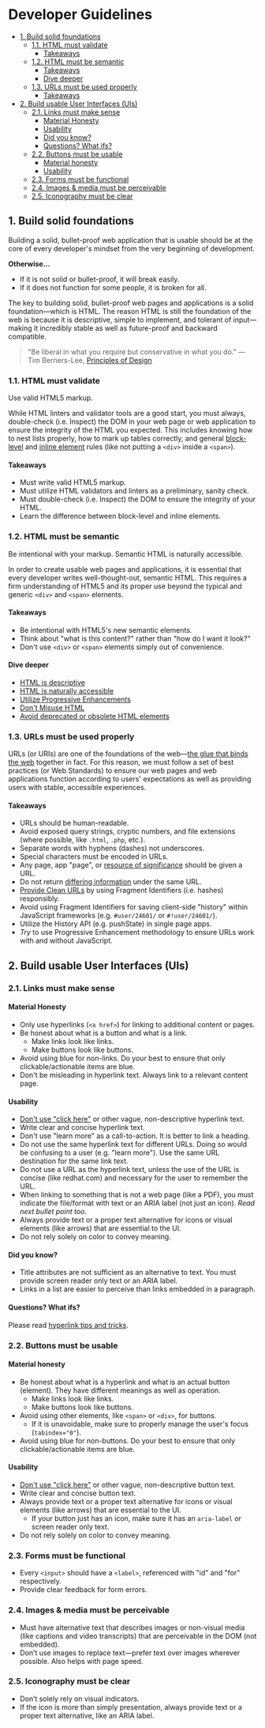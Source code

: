# Developer Guidelines

<!-- TOC depthFrom:2 depthTo:6 withLinks:1 updateOnSave:1 orderedList:0 -->

- [1. Build solid foundations](#1-build-solid-foundations)
	- [1.1. HTML must validate](#11-html-must-validate)
		- [Takeaways](#takeaways)
	- [1.2. HTML must be semantic](#12-html-must-be-semantic)
		- [Takeaways](#takeaways)
		- [Dive deeper](#dive-deeper)
	- [1.3. URLs must be used properly](#13-urls-must-be-used-properly)
		- [Takeaways](#takeaways)
- [2.  Build usable User Interfaces (UIs)](#2-build-usable-user-interfaces-uis)
	- [2.1. Links must make sense](#21-links-must-make-sense)
		- [Material Honesty](#material-honesty)
		- [Usability](#usability)
		- [Did you know?](#did-you-know)
		- [Questions? What ifs?](#questions-what-ifs)
	- [2.2. Buttons must be usable](#22-buttons-must-be-usable)
		- [Material honesty](#material-honesty)
		- [Usability](#usability)
	- [2.3. Forms must be functional](#23-forms-must-be-functional)
	- [2.4. Images & media must be perceivable](#24-images-media-must-be-perceivable)
	- [2.5. Iconography must be clear](#25-iconography-must-be-clear)

<!-- /TOC -->

## 1. Build solid foundations

Building a solid, bullet-proof web application that is usable should be at the core of every developer's mindset from the very beginning of development.

**Otherwise...**
- If it is not solid or bullet-proof, it will break easily.
- If it does not function for some people, it is broken for all.

The key to building solid, bullet-proof web pages and applications is a solid foundation—which is HTML. The reason HTML is still the foundation of the web is because it is descriptive, simple to implement, and tolerant of input—making it incredibly stable as well as future-proof and backward compatible.

> "Be liberal in what you require but conservative in what you do."
> — Tim Berners-Lee, [Principles of Design](https://www.w3.org/DesignIssues/Principles.html#PLP)

### 1.1. HTML must validate

Use valid HTML5 markup.

While HTML linters and validator tools are a good start, you must always, double-check (i.e. Inspect) the DOM in your web page or web application to ensure the integrity of the HTML you expected. This includes knowing how to nest lists properly, how to mark up tables correctly, and general [block-level](https://developer.mozilla.org/en-US/docs/Web/HTML/Block-level_elements) and [inline element](https://developer.mozilla.org/en-US/docs/Web/HTML/Inline_elements) rules (like not putting a `<div>` inside a `<span>`).

#### Takeaways
- Must write valid HTML5 markup. <!DOCTYPE html>
- Must utilize HTML validators and linters as a preliminary, sanity check.
- Must double-check (i.e. Inspect) the DOM to ensure the integrity of your HTML.
- Learn the difference between block-level and inline elements.

### 1.2. HTML must be semantic

Be intentional with your markup. Semantic HTML is naturally accessible.

In order to create usable web pages and applications, it is essential that every developer writes well-thought-out, semantic HTML. This requires a firm understanding of HTML5 and its proper use beyond the typical and generic `<div>` and `<span>` elements.

#### Takeaways

- Be intentional with HTML5's new semantic elements.
- Think about "what is this content?" rather than "how do I want it look?"
- Don't use `<div>` or `<span>` elements simply out of convenience.


#### Dive deeper

- [HTML is descriptive](descriptive-html.md)
- [HTML is naturally accessible](accessible-html.md)
- [Utilize Progressive Enhancements](progressive-enhancements.md)
- [Don't Misuse HTML](bad-html.md)
- [Avoid deprecated or obsolete HTML elements](obsolete-html.md)

### 1.3. URLs must be used properly

URLs (or URIs) are one of the foundations of the web—[the glue that binds the web](https://www.w3.org/2004/11/uri-iri-pressrelease) together in fact. For this reason, we must follow a set of best practices (or Web Standards) to ensure our web pages and web applications function according to users' expectations as well as providing users with stable, accessible experiences.

#### Takeaways

-   URLs should be human-readable.
-   Avoid exposed query strings, cryptic numbers, and file extensions (where possible, like `.html`, `.php`, etc.).
-   Separate words with hyphens (dashes) not underscores.
-   Special characters must be encoded in URLs.
-   Any page, app "page", or [resource of significance](https://www.w3.org/DesignIssues/Axioms.html#Universality) should be given a URL.
-   Do not return [differing information](https://www.w3.org/DesignIssues/Axioms.html#abuse) under the same URL.
-   [Provide Clean URLs](https://webmasters.googleblog.com/2016/11/building-indexable-progressive-web-apps.html) by using Fragment Identifiers (i.e. hashes) responsibly.
-   Avoid using Fragment Identifiers for saving client-side "history" within JavaScript frameworks (e.g. `#user/24601/` or `#!user/24601/`).
-   Utilize the History API (e.g. pushState) in single page apps.
-   *Try* to use Progressive Enhancement methodology to ensure URLs work with and without JavaScript.

## 2.  Build usable User Interfaces (UIs)

### 2.1. Links must make sense

#### Material Honesty

-   Only use hyperlinks (`<a href>`) for linking to additional content or pages.
-   Be honest about what is a button and what is a link.
	- Make links look like links.
	- Make buttons look like buttons.
-   Avoid using blue for non-links. Do your best to ensure that only clickable/actionable items are blue.
-   Don't be misleading in hyperlink text. Always link to a relevant content page.

#### Usability

-  [Don't use "click here"](https://medium.com/@heyoka/dont-use-click-here-f32f445d1021) or other vague, non-descriptive hyperlink text.
-   Write clear and concise hyperlink text.
-   Don't use "learn more" as a call-to-action. It is better to link a heading.
-   Do not use the same hyperlink text for different URLs. Doing so would be confusing to a user (e.g. "learn more"). Use the same URL destination for the same link text.
-   Do not use a URL as the hyperlink text, unless the use of the URL is concise (like redhat.com) and necessary for the user to remember the URL.
-   When linking to something that is not a web page (like a PDF), you must indicate the file/format with text or an ARIA label (not just an icon). *Read next bullet point too.*
-   Always provide text or a proper text alternative for icons or visual elements (like arrows) that are essential to the UI.
-   Do not rely solely on color to convey meaning.

#### Did you know?

- Title attributes are not sufficient as an alternative to text. You must provide screen reader only text or an ARIA label.
- Links in a list are easier to perceive than links embedded in a paragraph.

#### Questions? What ifs?
Please read [hyperlink tips and tricks](hyperlink-tips-tricks.md).

### 2.2. Buttons must be usable

#### Material honesty

-   Be honest about what is a hyperlink and what is an actual button (element). They have different meanings as well as operation.
	- Make links look like links.
	- Make buttons look like buttons.
-   Avoid using other elements, like `<span>` or `<div>`, for buttons.
	- If it is unavoidable, make sure to properly manage the user's focus (`tabindex="0"`).
-   Avoid using blue for non-buttons. Do your best to ensure that only clickable/actionable items are blue.

#### Usability

-    [Don't use "click here"](https://medium.com/@heyoka/dont-use-click-here-f32f445d1021) or other vague, non-descriptive button text.
-   Write clear and concise button text.
-   Always provide text or a proper text alternative for icons or visual elements (like arrows) that are essential to the UI.
	- If your button just has an icon, make sure it has an `aria-label` or screen reader only text.
-   Do not rely solely on color to convey meaning.

### 2.3. Forms must be functional

-   Every `<input>` should have a `<label>`, referenced with "id" and "for" respectively.
-   Provide clear feedback for form errors.

### 2.4. Images & media must be perceivable

-   Must have alternative text that describes images or non-visual media (like captions and video transcripts) that are perceivable in the DOM (not embedded).
-   Don’t use images to replace text—prefer text over images wherever possible. Also helps with page speed.

### 2.5. Iconography must be clear

-   Don’t solely rely on visual indicators.
-   If the icon is more than simply presentation, always provide text or a proper text alternative, like an ARIA label.

